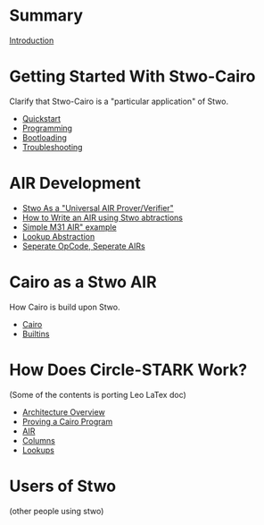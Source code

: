# Summary

[Introduction](introduction.md)

# Getting Started With Stwo-Cairo

Clarify that Stwo-Cairo is a "particular application" of Stwo.

- [Quickstart](getting-started/quickstart.md)
- [Programming](getting-started/programming.md)
- [Bootloading](getting-started/bootloading.md)
- [Troubleshooting](getting-started/troubleshooting.md)

# AIR Development

- [Stwo As a "Universal AIR Prover/Verifier"](air-development/universal-air.md)
- [How to Write an AIR using Stwo abtractions](air-development/how-to-write-an-air.md)
- [Simple M31 AIR" example](air-development/simple-m31-air-example.md)
- [Lookup Abstraction](air-development/lookups.md)
- [Seperate OpCode, Seperate AIRs](air-development/air-composition.md)

# Cairo as a Stwo AIR

How Cairo is build upon Stwo.

- [Cairo](background/cairo.md)
- [Builtins](background/builtins.md)

# How Does Circle-STARK Work?

(Some of the contents is porting Leo LaTex doc)

- [Architecture Overview](how-it-works/architecture.md)
- [Proving a Cairo Program](how-it-works/cairo.md)
- [AIR](how-it-works/air.md)
- [Columns](how-it-works/columns.md)
- [Lookups](how-it-works/lookups.md)

# Users of Stwo

(other people using stwo)
